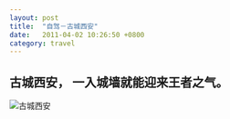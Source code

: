 ```yaml
---
layout: post
title:  "自驾－古城西安"
date:   2011-04-02 10:26:50 +0800
category: travel
---
```


## 古城西安， 一入城墙就能迎来王者之气。 

![古城西安](https://c7.staticflickr.com/3/2817/10294290606_a5e795681a_k.jpg)